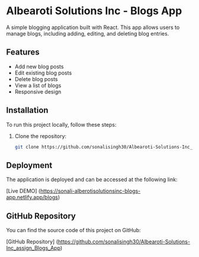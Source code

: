# Albearoti Solutions Inc - Blogs App

A simple blogging application built with React. This app allows users to manage blogs, including adding, editing, and deleting blog entries.

## Features

- Add new blog posts
- Edit existing blog posts
- Delete blog posts
- View a list of blogs
- Responsive design

## Installation

To run this project locally, follow these steps:

1. Clone the repository:
   ```bash
   git clone https://github.com/sonalisingh30/Albearoti-Solutions-Inc_assign_Blogs_App.git
## Deployment
The application is deployed and can be accessed at the following link:

[Live DEMO] (https://sonali-alberotisolutionsinc-blogs-app.netlify.app/blogs)
  
## GitHub Repository
You can find the source code of this project on GitHub:

[GitHub Repository] (https://github.com/sonalisingh30/Albearoti-Solutions-Inc_assign_Blogs_App)
